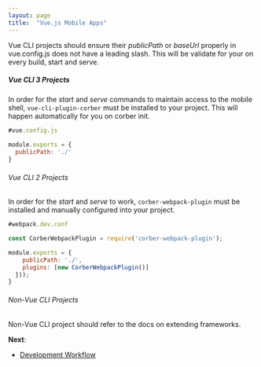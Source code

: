 ```yaml
---
layout: page
title:  "Vue.js Mobile Apps"
---
```


Vue CLI projects should ensure their *publicPath* or *baseUrl* properly in vue.config.js does not have a leading slash. This will be validate for your on every build, start and serve.


##### Vue CLI 3 Projects

In order for the *start* and *serve* commands to maintain access to the mobile shell, `vue-cli-plugin-corber` must be installed to your project. This will happen automatically for you on corber init. 


```javascript
#vue.config.js

module.exports = {
  publicPath: './'
}
```
###### Vue CLI 2 Projects

In order for the *start* and *serve* to work, `corber-webpack-plugin` must be installed and manually configured into your project. 

```javascript
#webpack.dev.conf

const CorberWebpackPlugin = require('corber-webpack-plugin');

module.exports = {
    publicPath: './',
    plugins: [new CorberWebpackPlugin()]
  }));
}
```

###### Non-Vue CLI Projects

Non-Vue CLI project should refer to the docs on extending frameworks.


**Next**:
- [Development Workflow](/pages/workflow/development-workflow)
